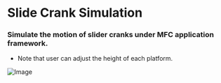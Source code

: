 # Slide Crank Simulation

### Simulate the motion of slider cranks under MFC application framework.

* Note that user can adjust the height of each platform.

![Image](https://github.com/Chen-Si-An/Slider-Crank/blob/main/SliderCrank.gif)
